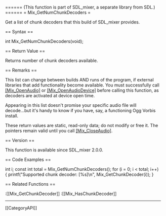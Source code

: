 ====== (This function is part of SDL_mixer, a separate library from SDL.) ======
= Mix_GetNumChunkDecoders =

Get a list of chunk decoders that this build of SDL_mixer provides.

== Syntax ==

<syntaxhighlight lang='c'>
int Mix_GetNumChunkDecoders(void);
</syntaxhighlight>

== Return Value ==

Returns number of chunk decoders available.

== Remarks ==

This list can change between builds AND runs of the program, if external
libraries that add functionality become available. You must successfully
call [[Mix_OpenAudio]]() or [[Mix_OpenAudioDevice]]() before calling this
function, as decoders are activated at device open time.

Appearing in this list doesn't promise your specific audio file will
decode...but it's handy to know if you have, say, a functioning Ogg Vorbis
install.

These return values are static, read-only data; do not modify or free it.
The pointers remain valid until you call [[Mix_CloseAudio]]().

== Version ==

This function is available since SDL_mixer 2.0.0.

== Code Examples ==

<syntaxhighlight lang='c'>
int i;
const int total = Mix_GetNumChunkDecoders();
for (i = 0; i < total; i++) {
    printf("Supported chunk decoder: [%s]\n", Mix_GetChunkDecoder(i));
}
</syntaxhighlight>

== Related Functions ==

:[[Mix_GetChunkDecoder]]
:[[Mix_HasChunkDecoder]]

----
[[CategoryAPI]]


